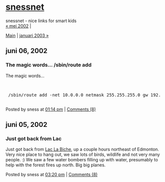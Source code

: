 <!DOCTYPE html PUBLIC "-//W3C//DTD XHTML 1.0 Transitional//EN" "http://www.w3.org/TR/xhtml1/DTD/xhtml1-transitional.dtd">

<html xmlns="http://www.w3.org/1999/xhtml">
<head>
<meta http-equiv="Content-Type" content="text/html; charset=iso-8859-1" />

<title>snessnet: juni 2002 Archives</title>

<link rel="stylesheet" href="http://www.sness.net/weblog/styles-site.css" type="text/css" />
<link rel="alternate" type="application/rss+xml" title="RSS" href="http://www.sness.net/weblog/index.rdf" />
<link rel="start" href="http://www.sness.net/weblog/" title="Home" />
<link rel="prev" href="http://www.sness.net/weblog/archives/2002_05.html" title="mei 2002" />

<link rel="next" href="http://www.sness.net/weblog/archives/2003_01.html" title="januari 2003" />


<script language="javascript" type="text/javascript">
function OpenComments (c) {
    window.open(c,
                    'comments',
                    'width=480,height=480,scrollbars=yes,status=yes');
}

function OpenTrackback (c) {
    window.open(c,
                    'trackback',
                    'width=480,height=480,scrollbars=yes,status=yes');
}
</script>

</head>

<body>	

<div id="banner">
<h1><a href="http://www.sness.net/weblog/" accesskey="1">snessnet</a></h1>
<span class="description">snessnet - nice links for smart kids</span>
</div>

<div id="container">

<div class="blog">

<div id="menu">
<a href="http://www.sness.net/weblog/archives/2002_05.html">&laquo; mei 2002</a> |

<a href="http://www.sness.net/weblog/">Main</a>
| <a href="http://www.sness.net/weblog/archives/2003_01.html">januari 2003 &raquo;</a>

</div>

</div>

<div class="blog">


<h2 class="date">juni 06, 2002</h2>


<div class="blogbody">
<a name="000094"></a>
<h3 class="title">The magic words... /sbin/route add</h3>

<p>The magic words...<br />
<pre><br />
 /sbin/route add -net 10.0.0.0 netmask 255.255.255.0 gw 192.168.1.108 dev eth0<br />
</pre></p>



<div class="posted">
	Posted by sness at <a href="http://www.sness.net/weblog/archives/000094.html">01:14 pm</a>
		| <a href="http://www.sness.net/cgi-bin/nmt/mt-comments.cgi?entry_id=94" onclick="OpenComments(this.href); return false">Comments (8)</a>
	
	
</div>

</div>



<h2 class="date">juni 05, 2002</h2>


<div class="blogbody">
<a name="000093"></a>
<h3 class="title">Just got back from Lac</h3>

<p>Just got back from <a href="http://ca.maps.yahoo.com/py/maps.py?Pyt=Tmap&addr=&city=Edmonton&state=AB&csz=Edmonton,+AB&slt=53.554771&sln=-113.507607&mlt=54.865583&mln=-112.163931&name=&zip=&country=ca&BFKey=&BFCat=&BFClient=&mag=7&desc=&cs=8&newmag=6&poititle=&poi=&ds=g">Lac La Biche</a>, up a couple hours northeast of Edmonton.  Very nice place to hang out, we saw lots of birds, wildlife and not very many people.  :)  We saw a few water bombers filling up with water, presumably to help with the forest fires up north.  Big big planes.</p>



<div class="posted">
	Posted by sness at <a href="http://www.sness.net/weblog/archives/000093.html">03:20 pm</a>
		| <a href="http://www.sness.net/cgi-bin/nmt/mt-comments.cgi?entry_id=93" onclick="OpenComments(this.href); return false">Comments (8)</a>
	
	
</div>

</div>


</div>
</div>

</body>
</html>
